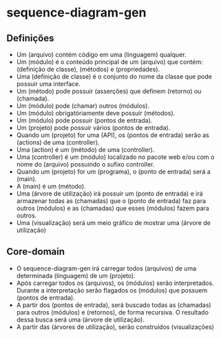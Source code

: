 # sequence-diagram-gen
## Definições
* Um (arquivo) contém código em uma (linguagem) qualquer.
* Um (módulo) é o conteúdo principal de um (arquivo) que contém: (definição de classe), (métodos) e (propriedades). 
* Uma (definição de classe) é o conjunto do nome da classe que pode possuir uma interface.
* Um (método) pode possuir (asserções) que definem (retorno) ou (chamada).
* Um (módulo) pode (chamar) outros (módulos).
* Um (módulo) obrigatóriamente deve possuir (métodos).
* Um (módulo) pode possuir (pontos de entrada).
* Um (projeto) pode possuir vários (pontos de entrada).
* Quando um (projeto) for uma (API), os (pontos de entrada) serão as (actions) de uma (controller).
* Uma (action) é um (método) de uma (controller).
* Uma (controller) é um (módulo) localizado no pacote web e/ou com o nome do (arquivo) possuindo o sufixo controller.
* Quando um (projeto) for um (programa), o (ponto de entrada) será a (main).
* A (main) é um (método).
* Uma (árvore de utilização) irá possuir um (ponto de entrada) e irá
armazenar todas as (chamadas) que o (ponto de entrada) faz para outros (módulos) e as (chamadas) que esses (módulos) fazem para outros.
* Uma (visualização) será um meio gráfico de mostrar uma (árvore de utilização)

## Core-domain
* O sequence-diagram-gen irá carregar todos (arquivos) de uma determinada (linguagem) de um (projeto).
* Após carregar todos os (arquivos), os (módulos) serão interpretados. Durante a interpretação serão flagados os (módulos) que possuem (pontos de entrada).
* A partir dos (pontos de entrada), será buscado todas as (chamadas) para outros (módulos) e (retornos), de forma recursiva. O resultado dessa busca será uma (árvore de utilização).
* A partir das (árvores de utilização), serão construídos (visualizações)
